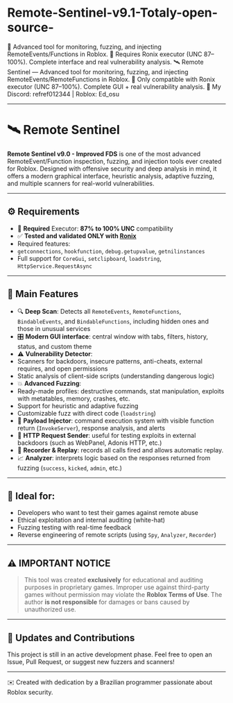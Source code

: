# Remote-Sentinel-v9.1-Totaly-open-source-
🚨 Advanced tool for monitoring, fuzzing, and injecting RemoteEvents/Functions in Roblox.
🧠 Requires Ronix executor (UNC 87–100%). Complete interface and real vulnerability analysis.
🛰️ Remote Sentinel — Advanced tool for monitoring, fuzzing, and injecting RemoteEvents/RemoteFunctions in Roblox.
🧠 Only compatible with Ronix executor (UNC 87–100%). Complete GUI + real vulnerability analysis.
📩 My Discord: refref012344 | Roblox: Ed_osu


-----------------------------------------------------------------------------------------------------------------------------

# 🛰️ Remote Sentinel

**Remote Sentinel v9.0 - Improved FDS** is one of the most advanced RemoteEvent/Function inspection, fuzzing, and injection tools ever created for Roblox. Designed with offensive security and deep analysis in mind, it offers a modern graphical interface, heuristic analysis, adaptive fuzzing, and multiple scanners for real-world vulnerabilities.

---

## ⚙️ Requirements

- 🔧 **Required** Executor: **87% to 100% UNC** compatibility
- ✅ **Tested and validated ONLY with [Ronix](https://ronix.wtf/)**
- Required features:
- `getconnections`, `hookfunction`, `debug.getupvalue`, `getnilinstances`
- Full support for `CoreGui`, `setclipboard`, `loadstring`, `HttpService.RequestAsync`

---

## 🧠 Main Features

- 🔍 **Deep Scan**: Detects all `RemoteEvents`, `RemoteFunctions`, `BindableEvents`, and `BindableFunctions`, including hidden ones and those in unusual services
- 🎛️ **Modern GUI interface**: central window with tabs, filters, history, status, and custom theme
- ⚠️ **Vulnerability Detector**:
- Scanners for backdoors, insecure patterns, anti-cheats, external requires, and open permissions
- Static analysis of client-side scripts (understanding dangerous logic)
- 💥 **Advanced Fuzzing**:
- Ready-made profiles: destructive commands, stat manipulation, exploits with metatables, memory, crashes, etc.
- Support for heuristic and adaptive fuzzing
- Customizable fuzz with direct code (`loadstring`)
- 🧪 **Payload Injector**: command execution system with visible function return (`InvokeServer`), response analysis, and alerts
- 📡 **HTTP Request Sender**: useful for testing exploits in external backdoors (such as WebPanel, Adonis HTTP, etc.)
- 🧾 **Recorder & Replay**: records all calls fired and allows automatic replay.
- 📈 **Analyzer**: interprets logic based on the responses returned from fuzzing (`success`, `kicked`, `admin`, etc.)

---

## 🧪 Ideal for:

- Developers who want to test their games against remote abuse
- Ethical exploitation and internal auditing (white-hat)
- Fuzzing testing with real-time feedback
- Reverse engineering of remote scripts (using `Spy`, `Analyzer`, `Recorder`)

---

## ⚠️ IMPORTANT NOTICE

> This tool was created **exclusively** for educational and auditing purposes in proprietary games.
> Improper use against third-party games without permission may violate the **Roblox Terms of Use**.
> The author **is not responsible** for damages or bans caused by unauthorized use.

---

## 📂 Updates and Contributions

This project is still in an active development phase.
Feel free to open an Issue, Pull Request, or suggest new fuzzers and scanners!

---

✉️ Created with dedication by a Brazilian programmer passionate about Roblox security.


